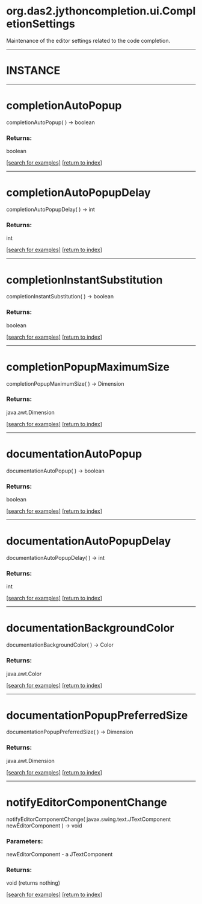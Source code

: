 # org.das2.jythoncompletion.ui.CompletionSettings

Maintenance of the editor settings related to the code completion.

***
<a name="INSTANCE"></a>
# INSTANCE



***
<a name="completionAutoPopup"></a>
# completionAutoPopup
completionAutoPopup(  ) &rarr; boolean



### Returns:
boolean


<a href="https://github.com/autoplot/dev/search?q=completionAutoPopup&unscoped_q=completionAutoPopup">[search for examples]</a>
<a href="https://github.com/autoplot/documentation/blob/master/javadoc/index-all.md">[return to index]</a>

***
<a name="completionAutoPopupDelay"></a>
# completionAutoPopupDelay
completionAutoPopupDelay(  ) &rarr; int



### Returns:
int


<a href="https://github.com/autoplot/dev/search?q=completionAutoPopupDelay&unscoped_q=completionAutoPopupDelay">[search for examples]</a>
<a href="https://github.com/autoplot/documentation/blob/master/javadoc/index-all.md">[return to index]</a>

***
<a name="completionInstantSubstitution"></a>
# completionInstantSubstitution
completionInstantSubstitution(  ) &rarr; boolean



### Returns:
boolean


<a href="https://github.com/autoplot/dev/search?q=completionInstantSubstitution&unscoped_q=completionInstantSubstitution">[search for examples]</a>
<a href="https://github.com/autoplot/documentation/blob/master/javadoc/index-all.md">[return to index]</a>

***
<a name="completionPopupMaximumSize"></a>
# completionPopupMaximumSize
completionPopupMaximumSize(  ) &rarr; Dimension



### Returns:
java.awt.Dimension


<a href="https://github.com/autoplot/dev/search?q=completionPopupMaximumSize&unscoped_q=completionPopupMaximumSize">[search for examples]</a>
<a href="https://github.com/autoplot/documentation/blob/master/javadoc/index-all.md">[return to index]</a>

***
<a name="documentationAutoPopup"></a>
# documentationAutoPopup
documentationAutoPopup(  ) &rarr; boolean



### Returns:
boolean


<a href="https://github.com/autoplot/dev/search?q=documentationAutoPopup&unscoped_q=documentationAutoPopup">[search for examples]</a>
<a href="https://github.com/autoplot/documentation/blob/master/javadoc/index-all.md">[return to index]</a>

***
<a name="documentationAutoPopupDelay"></a>
# documentationAutoPopupDelay
documentationAutoPopupDelay(  ) &rarr; int



### Returns:
int


<a href="https://github.com/autoplot/dev/search?q=documentationAutoPopupDelay&unscoped_q=documentationAutoPopupDelay">[search for examples]</a>
<a href="https://github.com/autoplot/documentation/blob/master/javadoc/index-all.md">[return to index]</a>

***
<a name="documentationBackgroundColor"></a>
# documentationBackgroundColor
documentationBackgroundColor(  ) &rarr; Color



### Returns:
java.awt.Color


<a href="https://github.com/autoplot/dev/search?q=documentationBackgroundColor&unscoped_q=documentationBackgroundColor">[search for examples]</a>
<a href="https://github.com/autoplot/documentation/blob/master/javadoc/index-all.md">[return to index]</a>

***
<a name="documentationPopupPreferredSize"></a>
# documentationPopupPreferredSize
documentationPopupPreferredSize(  ) &rarr; Dimension



### Returns:
java.awt.Dimension


<a href="https://github.com/autoplot/dev/search?q=documentationPopupPreferredSize&unscoped_q=documentationPopupPreferredSize">[search for examples]</a>
<a href="https://github.com/autoplot/documentation/blob/master/javadoc/index-all.md">[return to index]</a>

***
<a name="notifyEditorComponentChange"></a>
# notifyEditorComponentChange
notifyEditorComponentChange( javax.swing.text.JTextComponent newEditorComponent ) &rarr; void



### Parameters:
newEditorComponent - a JTextComponent

### Returns:
void (returns nothing)


<a href="https://github.com/autoplot/dev/search?q=notifyEditorComponentChange&unscoped_q=notifyEditorComponentChange">[search for examples]</a>
<a href="https://github.com/autoplot/documentation/blob/master/javadoc/index-all.md">[return to index]</a>

